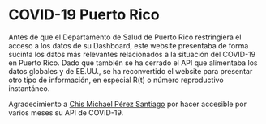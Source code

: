 # COVID-19 Puerto Rico

Antes de que el Departamento de Salud de Puerto Rico restringiera el acceso a los datos de su Dashboard, este website presentaba de forma sucinta los datos más relevantes relacionados a la situación del COVID-19 en Puerto Rico. Dado que también se ha cerrado el API que alimentaba los datos globales y de EE.UU., se ha reconvertido el website para presentar otro tipo de información, en especial R(t) o número reproductivo instantáneo.

Agradecimiento a [Chis Michael Pérez Santiago](https://github.com/ChrisMichaelPerezSantiago) por hacer accesible por varios meses su API de COVID-19.
